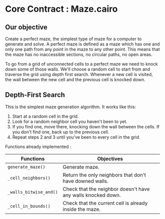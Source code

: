 # Core Contract : Maze.cairo

## Our objective

Create a perfect maze, the simplest type of maze for a computer to generate and solve. A perfect maze is defined as a maze which has one and only one path from any point in the maze to any other point. This means that the maze has no inaccessible sections, no circular paths, no open areas. 

To go from a grid of unconnected cells to a perfect maze we need to knock down some of those walls. We'll choose a random cell to start from and traverse the grid using depth first search. Whenever a new cell is visited, the wall between the new cell and the previous cell is knocked down.

## Depth-First Search
 
This is the simplest maze generation algorithm. It works like this: 

1) Start at a random cell in the grid. 
2) Look for a random neighbor cell you haven't been to yet. 
3) If you find one, move there, knocking down the wall between the cells. If you don't find one, back up to the previous cell. 
4) Repeat steps 2 and 3 until you've been to every cell in the grid.

Functions already implemented :

| Functions                     | Objectives |
| ----------------------------- | ------------- |
| ```generate_maze()```         | Generate maze. | 
| ```_cell_neighbors()```       | Return the only neighbors that don't have downed walls. | 
| ```_walls_bitwise_and()```    | Check that the neighbor doesn't have any walls knocked down. |
| ```_cell_in_bounds()```       | Check that the current cell is already inside the maze. |
